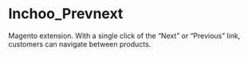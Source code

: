 Inchoo_Prevnext
===============

Magento extension. With a single click of the “Next” or “Previous” link, customers can navigate between products.